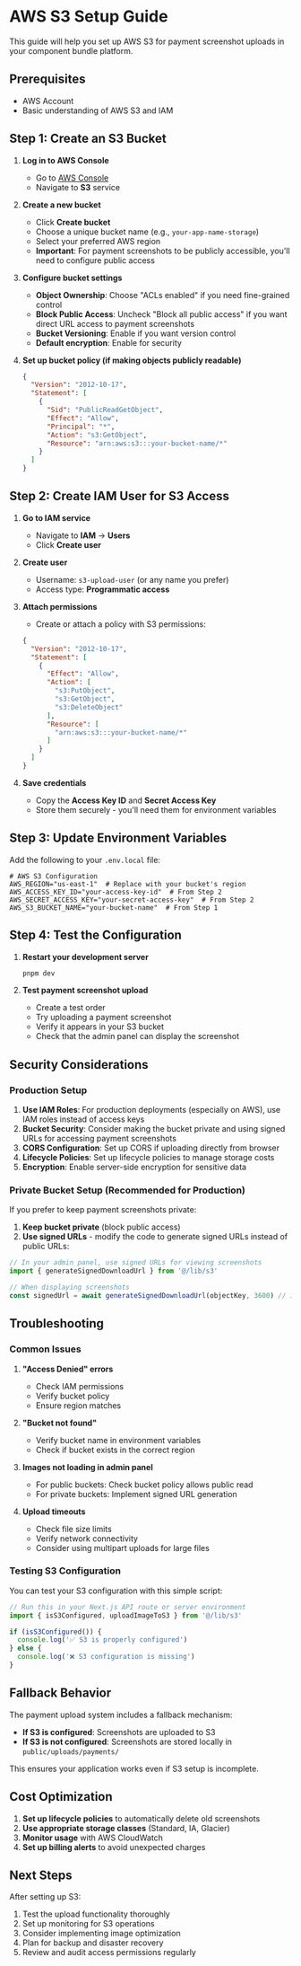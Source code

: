 # AWS S3 Setup Guide

This guide will help you set up AWS S3 for payment screenshot uploads in your component bundle platform.

## Prerequisites

- AWS Account
- Basic understanding of AWS S3 and IAM

## Step 1: Create an S3 Bucket

1. **Log in to AWS Console**
   - Go to [AWS Console](https://aws.amazon.com/console/)
   - Navigate to **S3** service

2. **Create a new bucket**
   - Click **Create bucket**
   - Choose a unique bucket name (e.g., `your-app-name-storage`)
   - Select your preferred AWS region
   - **Important**: For payment screenshots to be publicly accessible, you'll need to configure public access

3. **Configure bucket settings**
   - **Object Ownership**: Choose "ACLs enabled" if you need fine-grained control
   - **Block Public Access**: Uncheck "Block all public access" if you want direct URL access to payment screenshots
   - **Bucket Versioning**: Enable if you want version control
   - **Default encryption**: Enable for security

4. **Set up bucket policy (if making objects publicly readable)**
   ```json
   {
     "Version": "2012-10-17",
     "Statement": [
       {
         "Sid": "PublicReadGetObject",
         "Effect": "Allow",
         "Principal": "*",
         "Action": "s3:GetObject",
         "Resource": "arn:aws:s3:::your-bucket-name/*"
       }
     ]
   }
   ```

## Step 2: Create IAM User for S3 Access

1. **Go to IAM service**
   - Navigate to **IAM** → **Users**
   - Click **Create user**

2. **Create user**
   - Username: `s3-upload-user` (or any name you prefer)
   - Access type: **Programmatic access**

3. **Attach permissions**
   - Create or attach a policy with S3 permissions:
   ```json
   {
     "Version": "2012-10-17",
     "Statement": [
       {
         "Effect": "Allow",
         "Action": [
           "s3:PutObject",
           "s3:GetObject",
           "s3:DeleteObject"
         ],
         "Resource": [
           "arn:aws:s3:::your-bucket-name/*"
         ]
       }
     ]
   }
   ```

4. **Save credentials**
   - Copy the **Access Key ID** and **Secret Access Key**
   - Store them securely - you'll need them for environment variables

## Step 3: Update Environment Variables

Add the following to your `.env.local` file:

```env
# AWS S3 Configuration
AWS_REGION="us-east-1"  # Replace with your bucket's region
AWS_ACCESS_KEY_ID="your-access-key-id"  # From Step 2
AWS_SECRET_ACCESS_KEY="your-secret-access-key"  # From Step 2
AWS_S3_BUCKET_NAME="your-bucket-name"  # From Step 1
```

## Step 4: Test the Configuration

1. **Restart your development server**
   ```bash
   pnpm dev
   ```

2. **Test payment screenshot upload**
   - Create a test order
   - Try uploading a payment screenshot
   - Verify it appears in your S3 bucket
   - Check that the admin panel can display the screenshot

## Security Considerations

### Production Setup

1. **Use IAM Roles**: For production deployments (especially on AWS), use IAM roles instead of access keys
2. **Bucket Security**: Consider making the bucket private and using signed URLs for accessing payment screenshots
3. **CORS Configuration**: Set up CORS if uploading directly from browser
4. **Lifecycle Policies**: Set up lifecycle policies to manage storage costs
5. **Encryption**: Enable server-side encryption for sensitive data

### Private Bucket Setup (Recommended for Production)

If you prefer to keep payment screenshots private:

1. **Keep bucket private** (block public access)
2. **Use signed URLs** - modify the code to generate signed URLs instead of public URLs:

```typescript
// In your admin panel, use signed URLs for viewing screenshots
import { generateSignedDownloadUrl } from '@/lib/s3'

// When displaying screenshots
const signedUrl = await generateSignedDownloadUrl(objectKey, 3600) // 1 hour expiry
```

## Troubleshooting

### Common Issues

1. **"Access Denied" errors**
   - Check IAM permissions
   - Verify bucket policy
   - Ensure region matches

2. **"Bucket not found"**
   - Verify bucket name in environment variables
   - Check if bucket exists in the correct region

3. **Images not loading in admin panel**
   - For public buckets: Check bucket policy allows public read
   - For private buckets: Implement signed URL generation

4. **Upload timeouts**
   - Check file size limits
   - Verify network connectivity
   - Consider using multipart uploads for large files

### Testing S3 Configuration

You can test your S3 configuration with this simple script:

```javascript
// Run this in your Next.js API route or server environment
import { isS3Configured, uploadImageToS3 } from '@/lib/s3'

if (isS3Configured()) {
  console.log('✅ S3 is properly configured')
} else {
  console.log('❌ S3 configuration is missing')
}
```

## Fallback Behavior

The payment upload system includes a fallback mechanism:

- **If S3 is configured**: Screenshots are uploaded to S3
- **If S3 is not configured**: Screenshots are stored locally in `public/uploads/payments/`

This ensures your application works even if S3 setup is incomplete.

## Cost Optimization

1. **Set up lifecycle policies** to automatically delete old screenshots
2. **Use appropriate storage classes** (Standard, IA, Glacier)
3. **Monitor usage** with AWS CloudWatch
4. **Set up billing alerts** to avoid unexpected charges

## Next Steps

After setting up S3:

1. Test the upload functionality thoroughly
2. Set up monitoring for S3 operations
3. Consider implementing image optimization
4. Plan for backup and disaster recovery
5. Review and audit access permissions regularly
